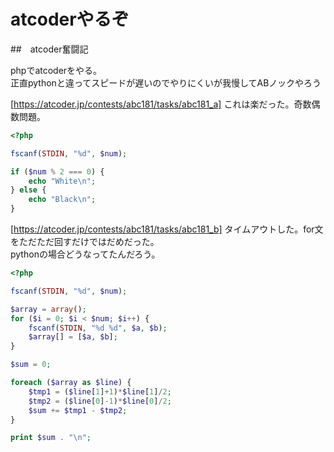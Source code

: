 # atcoderやるぞ
##　atcoder奮闘記

phpでatcoderをやる。    
正直pythonと違ってスピードが遅いのでやりにくいが我慢してABノックやろう

[https://atcoder.jp/contests/abc181/tasks/abc181_a]
これは楽だった。奇数偶数問題。    
```php
<?php

fscanf(STDIN, "%d", $num);

if ($num % 2 === 0) {
    echo "White\n";
} else {
    echo "Black\n";
}
```

[https://atcoder.jp/contests/abc181/tasks/abc181_b]
タイムアウトした。for文をただただ回すだけではだめだった。   
pythonの場合どうなってたんだろう。    
```php
<?php

fscanf(STDIN, "%d", $num);

$array = array();
for ($i = 0; $i < $num; $i++) {
    fscanf(STDIN, "%d %d", $a, $b);
    $array[] = [$a, $b];
}

$sum = 0;

foreach ($array as $line) {
    $tmp1 = ($line[1]+1)*$line[1]/2;
    $tmp2 = ($line[0]-1)*$line[0]/2;
    $sum += $tmp1 - $tmp2;
}

print $sum . "\n";
```